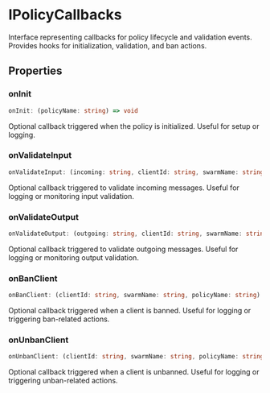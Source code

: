 # IPolicyCallbacks

Interface representing callbacks for policy lifecycle and validation events.
Provides hooks for initialization, validation, and ban actions.

## Properties

### onInit

```ts
onInit: (policyName: string) => void
```

Optional callback triggered when the policy is initialized.
Useful for setup or logging.

### onValidateInput

```ts
onValidateInput: (incoming: string, clientId: string, swarmName: string, policyName: string) => void
```

Optional callback triggered to validate incoming messages.
Useful for logging or monitoring input validation.

### onValidateOutput

```ts
onValidateOutput: (outgoing: string, clientId: string, swarmName: string, policyName: string) => void
```

Optional callback triggered to validate outgoing messages.
Useful for logging or monitoring output validation.

### onBanClient

```ts
onBanClient: (clientId: string, swarmName: string, policyName: string) => void
```

Optional callback triggered when a client is banned.
Useful for logging or triggering ban-related actions.

### onUnbanClient

```ts
onUnbanClient: (clientId: string, swarmName: string, policyName: string) => void
```

Optional callback triggered when a client is unbanned.
Useful for logging or triggering unban-related actions.
